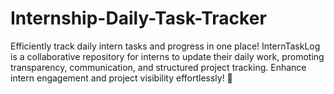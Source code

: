 # Internship-Daily-Task-Tracker
Efficiently track daily intern tasks and progress in one place! InternTaskLog is a collaborative repository for interns to update their daily work, promoting transparency, communication, and structured project tracking. Enhance intern engagement and project visibility effortlessly! 🚀
